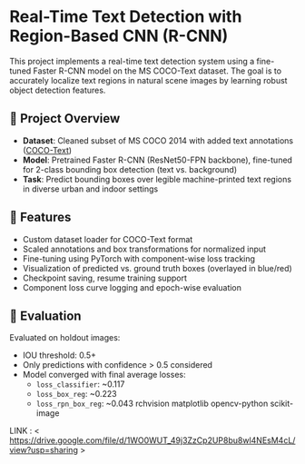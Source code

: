 # Real-Time Text Detection with Region-Based CNN (R-CNN)

This project implements a real-time text detection system using a fine-tuned Faster R-CNN model on the MS COCO-Text dataset. The goal is to accurately localize text regions in natural scene images by learning robust object detection features.

## 📁 Project Overview

- **Dataset**: Cleaned subset of MS COCO 2014 with added text annotations ([COCO-Text](https://bgshih.github.io/cocotext/))
- **Model**: Pretrained Faster R-CNN (ResNet50-FPN backbone), fine-tuned for 2-class bounding box detection (text vs. background)
- **Task**: Predict bounding boxes over legible machine-printed text regions in diverse urban and indoor settings

## 🔧 Features

- Custom dataset loader for COCO-Text format
- Scaled annotations and box transformations for normalized input
- Fine-tuning using PyTorch with component-wise loss tracking
- Visualization of predicted vs. ground truth boxes (overlayed in blue/red)
- Checkpoint saving, resume training support
- Component loss curve logging and epoch-wise evaluation

## 🧪 Evaluation

Evaluated on holdout images:
- IOU threshold: 0.5+
- Only predictions with confidence > 0.5 considered
- Model converged with final average losses:
  - `loss_classifier`: ~0.117
  - `loss_box_reg`: ~0.223
  - `loss_rpn_box_reg`: ~0.043
rchvision matplotlib opencv-python scikit-image


LINK : < https://drive.google.com/file/d/1WO0WUT_49j3ZzCp2UP8bu8wl4NEsM4cL/view?usp=sharing >
